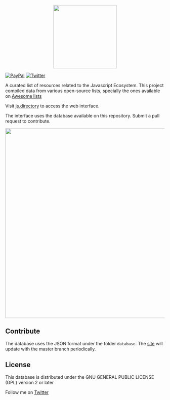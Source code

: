 <p align="center"><img src="https://firebasestorage.googleapis.com/v0/b/js-directory.appspot.com/o/logo.svg?alt=media&token=930660dc-fa22-40b4-b5e1-4a40430edcfe" width="200"/></p>


[![PayPal](https://www.paypalobjects.com/en_US/i/btn/btn_donate_SM.gif)](https://www.paypal.me/GeraldoRamos)
[![Twitter](https://img.shields.io/twitter/url/https/twitter.com/fold_left.svg?style=social&label=Follow%20%40geraldoramos)](https://twitter.com/geraldoramos)

A curated list of resources related to the Javascript Ecosystem. This project compiled data from various open-source lists, specially the ones available on [Awesome lists](https://github.com/sindresorhus/awesome)

Visit [js.directory](https://js.directory) to access the web interface.

The interface uses the database available on this repository. Submit a pull request to contribute.

<p align="center"><img src="https://firebasestorage.googleapis.com/v0/b/js-directory.appspot.com/o/demo.gif?alt=media&token=c09b3429-d6d2-4d80-9abd-bf06c3ee3e35" width="600"/></p>

## Contribute

The database uses the JSON format under the folder `database`. The [site](https://js.directory) will update with the master branch periodically.


## License
This database is distributed under the GNU GENERAL PUBLIC LICENSE (GPL) version 2 or later

Follow me on [Twitter](http://twitter.com/geraldoramos)
